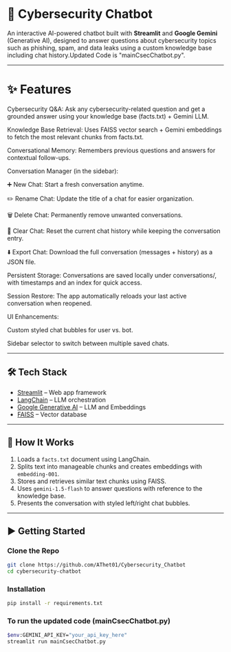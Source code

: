 # 🔐 Cybersecurity Chatbot

An interactive AI-powered chatbot built with **Streamlit** and **Google Gemini** (Generative AI), designed to answer questions about cybersecurity topics such as phishing, spam, and data leaks using a custom knowledge base including chat history.Updated Code is "mainCsecChatbot.py".

---

# ✨ Features

Cybersecurity Q&A: Ask any cybersecurity-related question and get a grounded answer using your knowledge base (facts.txt) + Gemini LLM.

Knowledge Base Retrieval: Uses FAISS vector search + Gemini embeddings to fetch the most relevant chunks from facts.txt.

Conversational Memory: Remembers previous questions and answers for contextual follow-ups.

Conversation Manager (in the sidebar):

➕ New Chat: Start a fresh conversation anytime.

✏️ Rename Chat: Update the title of a chat for easier organization.

🗑️ Delete Chat: Permanently remove unwanted conversations.

🧹 Clear Chat: Reset the current chat history while keeping the conversation entry.

⬇️ Export Chat: Download the full conversation (messages + history) as a JSON file.

Persistent Storage: Conversations are saved locally under conversations/, with timestamps and an index for quick access.

Session Restore: The app automatically reloads your last active conversation when reopened.

UI Enhancements:

Custom styled chat bubbles for user vs. bot.

Sidebar selector to switch between multiple saved chats.

---

## 🛠️ Tech Stack

- [Streamlit](https://streamlit.io/) – Web app framework
- [LangChain](https://www.langchain.com/) – LLM orchestration
- [Google Generative AI](https://ai.google.dev/) – LLM and Embeddings
- [FAISS](https://github.com/facebookresearch/faiss) – Vector database

---

## 🧠 How It Works

1. Loads a `facts.txt` document using LangChain.
2. Splits text into manageable chunks and creates embeddings with `embedding-001`.
3. Stores and retrieves similar text chunks using FAISS.
4. Uses `gemini-1.5-flash` to answer questions with reference to the knowledge base.
5. Presents the conversation with styled left/right chat bubbles.

---

## ▶️ Getting Started

### Clone the Repo

```bash
git clone https://github.com/AThet01/Cybersecurity_Chatbot
cd cybersecurity-chatbot
```

### Installation

```bash
pip install -r requirements.txt
```
### To run the updated code (mainCsecChatbot.py)
```bash
$env:GEMINI_API_KEY="your_api_key_here"
streamlit run mainCsecChatbot.py

```




